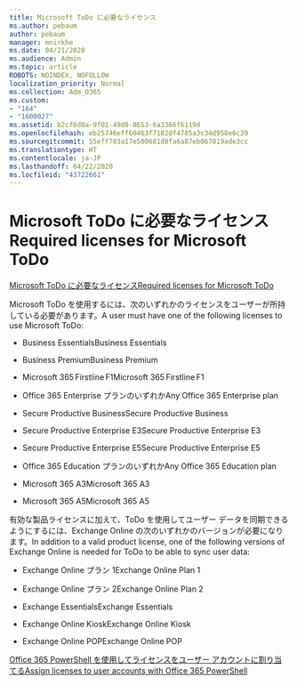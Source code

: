 ```yaml
---
title: Microsoft ToDo に必要なライセンス
ms.author: pebaum
author: pebaum
manager: mnirkhe
ms.date: 04/21/2020
ms.audience: Admin
ms.topic: article
ROBOTS: NOINDEX, NOFOLLOW
localization_priority: Normal
ms.collection: Adm_O365
ms.custom:
- "164"
- "1600027"
ms.assetid: b2cf6d0a-9f01-49d8-8653-6a3366f6119d
ms.openlocfilehash: eb25746eff60463f7182df4785a3c34d958e6c39
ms.sourcegitcommit: 55eff703a17e500681d8fa6a87eb067019ade3cc
ms.translationtype: HT
ms.contentlocale: ja-JP
ms.lasthandoff: 04/22/2020
ms.locfileid: "43722661"
---
```

# <a name="required-licenses-for-microsoft-todo"></a><span data-ttu-id="4d0e4-102">Microsoft ToDo に必要なライセンス</span><span class="sxs-lookup"><span data-stu-id="4d0e4-102">Required licenses for Microsoft ToDo</span></span>

[<span data-ttu-id="4d0e4-103">Microsoft ToDo に必要なライセンス</span><span class="sxs-lookup"><span data-stu-id="4d0e4-103">Required licenses for Microsoft ToDo</span></span>](https://support.office.com/article/381e9d1b-c500-49b5-973e-890fd86528d7.aspx)
  
<span data-ttu-id="4d0e4-104">Microsoft ToDo を使用するには、次のいずれかのライセンスをユーザーが所持している必要があります。</span><span class="sxs-lookup"><span data-stu-id="4d0e4-104">A user must have one of the following licenses to use Microsoft ToDo:</span></span>
  
- <span data-ttu-id="4d0e4-105">Business Essentials</span><span class="sxs-lookup"><span data-stu-id="4d0e4-105">Business Essentials</span></span>

- <span data-ttu-id="4d0e4-106">Business Premium</span><span class="sxs-lookup"><span data-stu-id="4d0e4-106">Business Premium</span></span>

- <span data-ttu-id="4d0e4-107">Microsoft 365 Firstline F1</span><span class="sxs-lookup"><span data-stu-id="4d0e4-107">Microsoft 365 Firstline F1</span></span>

- <span data-ttu-id="4d0e4-108">Office 365 Enterprise プランのいずれか</span><span class="sxs-lookup"><span data-stu-id="4d0e4-108">Any Office 365 Enterprise plan</span></span>

- <span data-ttu-id="4d0e4-109">Secure Productive Business</span><span class="sxs-lookup"><span data-stu-id="4d0e4-109">Secure Productive Business</span></span>

- <span data-ttu-id="4d0e4-110">Secure Productive Enterprise E3</span><span class="sxs-lookup"><span data-stu-id="4d0e4-110">Secure Productive Enterprise E3</span></span>

- <span data-ttu-id="4d0e4-111">Secure Productive Enterprise E5</span><span class="sxs-lookup"><span data-stu-id="4d0e4-111">Secure Productive Enterprise E5</span></span>

- <span data-ttu-id="4d0e4-112">Office 365 Education プランのいずれか</span><span class="sxs-lookup"><span data-stu-id="4d0e4-112">Any Office 365 Education plan</span></span>

- <span data-ttu-id="4d0e4-113">Microsoft 365 A3</span><span class="sxs-lookup"><span data-stu-id="4d0e4-113">Microsoft 365 A3</span></span>

- <span data-ttu-id="4d0e4-114">Microsoft 365 A5</span><span class="sxs-lookup"><span data-stu-id="4d0e4-114">Microsoft 365 A5</span></span>

<span data-ttu-id="4d0e4-115">有効な製品ライセンスに加えて、ToDo を使用してユーザー データを同期できるようにするには、Exchange Online の次のいずれかのバージョンが必要になります。</span><span class="sxs-lookup"><span data-stu-id="4d0e4-115">In addition to a valid product license, one of the following versions of Exchange Online is needed for ToDo to be able to sync user data:</span></span>
  
- <span data-ttu-id="4d0e4-116">Exchange Online プラン 1</span><span class="sxs-lookup"><span data-stu-id="4d0e4-116">Exchange Online Plan 1</span></span>

- <span data-ttu-id="4d0e4-117">Exchange Online プラン 2</span><span class="sxs-lookup"><span data-stu-id="4d0e4-117">Exchange Online Plan 2</span></span>

- <span data-ttu-id="4d0e4-118">Exchange Essentials</span><span class="sxs-lookup"><span data-stu-id="4d0e4-118">Exchange Essentials</span></span>

- <span data-ttu-id="4d0e4-119">Exchange Online Kiosk</span><span class="sxs-lookup"><span data-stu-id="4d0e4-119">Exchange Online Kiosk</span></span>

- <span data-ttu-id="4d0e4-120">Exchange Online POP</span><span class="sxs-lookup"><span data-stu-id="4d0e4-120">Exchange Online POP</span></span>

[<span data-ttu-id="4d0e4-121">Office 365 PowerShell を使用してライセンスをユーザー アカウントに割り当てる</span><span class="sxs-lookup"><span data-stu-id="4d0e4-121">Assign licenses to user accounts with Office 365 PowerShell</span></span>](https://docs.microsoft.com/office365/enterprise/powershell/assign-licenses-to-user-accounts-with-office-365-powershell )
  